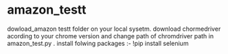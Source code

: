 # amazon_testt
dowload_amazon testt folder on your local sysetm.
download chormedriver acording to your chrome version and change path of chromdriver path in amazon_test.py .
install folwing packages :-
!pip install selenium
